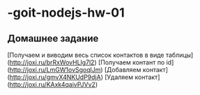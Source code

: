 # -goit-nodejs-hw-01
## Домашнее задание

[Получаем и виводим весь список контактов в виде таблицы] (http://joxi.ru/brRxWovHLlg7l2)
[Получаем контант по id] (http://joxi.ru/LmGW1ovSgoqlJm)
[Добавляем контакт] (http://joxi.ru/gmvX4NKUdP9djA)
[Удаляем контакт] (http://joxi.ru/KAxk4qaivPJVv2)
